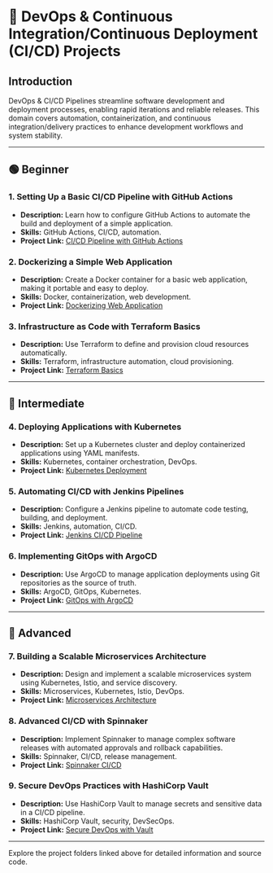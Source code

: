 # 🚀 DevOps & Continuous Integration/Continuous Deployment (CI/CD) Projects

## Introduction
DevOps & CI/CD Pipelines streamline software development and deployment processes, enabling rapid iterations and reliable releases. This domain covers automation, containerization, and continuous integration/delivery practices to enhance development workflows and system stability.

---

## 🟢 Beginner

### 1. Setting Up a Basic CI/CD Pipeline with GitHub Actions  
- **Description:** Learn how to configure GitHub Actions to automate the build and deployment of a simple application.  
- **Skills:** GitHub Actions, CI/CD, automation.  
- **Project Link:** [CI/CD Pipeline with GitHub Actions](./projects/cicd_github_actions)  

### 2. Dockerizing a Simple Web Application  
- **Description:** Create a Docker container for a basic web application, making it portable and easy to deploy.  
- **Skills:** Docker, containerization, web development.  
- **Project Link:** [Dockerizing Web Application](./projects/docker_web_app)  

### 3. Infrastructure as Code with Terraform Basics  
- **Description:** Use Terraform to define and provision cloud resources automatically.  
- **Skills:** Terraform, infrastructure automation, cloud provisioning.  
- **Project Link:** [Terraform Basics](./projects/terraform_basics)  

---

## 🔵 Intermediate

### 4. Deploying Applications with Kubernetes  
- **Description:** Set up a Kubernetes cluster and deploy containerized applications using YAML manifests.  
- **Skills:** Kubernetes, container orchestration, DevOps.  
- **Project Link:** [Kubernetes Deployment](./projects/kubernetes_deployment)  

### 5. Automating CI/CD with Jenkins Pipelines  
- **Description:** Configure a Jenkins pipeline to automate code testing, building, and deployment.  
- **Skills:** Jenkins, automation, CI/CD.  
- **Project Link:** [Jenkins CI/CD Pipeline](./projects/jenkins_cicd)  

### 6. Implementing GitOps with ArgoCD  
- **Description:** Use ArgoCD to manage application deployments using Git repositories as the source of truth.  
- **Skills:** ArgoCD, GitOps, Kubernetes.  
- **Project Link:** [GitOps with ArgoCD](./projects/gitops_argocd)  

---

## 🔴 Advanced

### 7. Building a Scalable Microservices Architecture  
- **Description:** Design and implement a scalable microservices system using Kubernetes, Istio, and service discovery.  
- **Skills:** Microservices, Kubernetes, Istio, DevOps.  
- **Project Link:** [Microservices Architecture](./projects/microservices_architecture)  

### 8. Advanced CI/CD with Spinnaker  
- **Description:** Implement Spinnaker to manage complex software releases with automated approvals and rollback capabilities.  
- **Skills:** Spinnaker, CI/CD, release management.  
- **Project Link:** [Spinnaker CI/CD](./projects/spinnaker_cicd)  

### 9. Secure DevOps Practices with HashiCorp Vault  
- **Description:** Use HashiCorp Vault to manage secrets and sensitive data in a CI/CD pipeline.  
- **Skills:** HashiCorp Vault, security, DevSecOps.  
- **Project Link:** [Secure DevOps with Vault](./projects/secure_devops_vault)  

---

Explore the project folders linked above for detailed information and source code.
